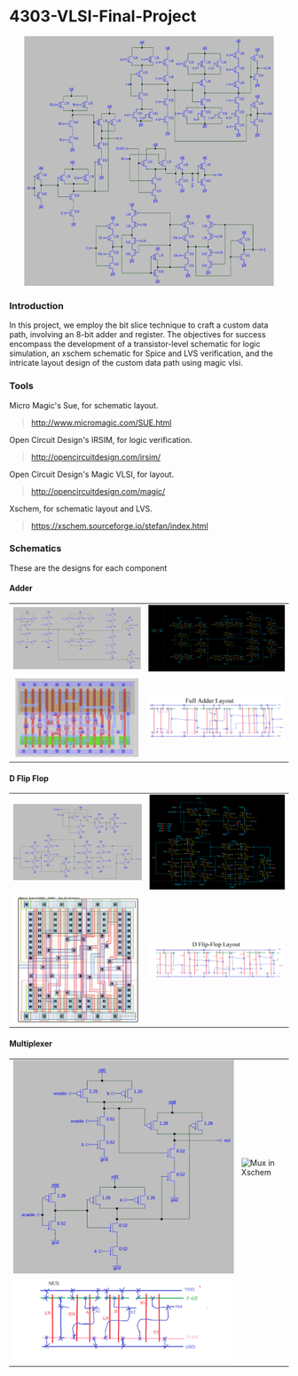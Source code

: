 # 4303-VLSI-Final-Project
<p align="center">
<img src="/img/1Bitpath.PNG" alt="Alt text" title="Optional title" width=450px height=450px left:margin=auto right:margin=auto>
</p>

### Introduction
In this project, we employ the bit slice technique to craft a custom data path, involving an 8-bit adder and register. The objectives for success encompass the development of a transistor-level schematic for logic simulation, an xschem schematic for Spice and LVS verification, and the intricate layout design of the custom data path using magic vlsi.

### Tools 

Micro Magic's Sue, for schematic layout. </br >
> http://www.micromagic.com/SUE.html </br >

Open Circuit Design's IRSIM, for logic verification. </br >
> http://opencircuitdesign.com/irsim/ </br >

Open Circuit Design's Magic VLSI, for layout. </br >
> http://opencircuitdesign.com/magic/ </br >

Xschem, for schematic layout and LVS. </br >
> https://xschem.sourceforge.io/stefan/index.html </br >

### Schematics

These are the designs for each component

#### Adder
<table>
  <tr>
    <td><img src="/img/Adder.PNG" alt="Image 1"></td>
    <td><img src="/img/adder_x.PNG" alt="Image 2"></td>
  </tr>
  <tr>
    <td><img src="/img/adder layout.PNG" alt="Image 3"></td>
    <td><img src="/img/fulladder_stick.png" alt="Image 4"></td>
  </tr>
</table>

#### D Flip Flop
<table>
  <tr>
    <td><img src="/img/FF_EN.PNG" alt="Image 1"></td>
    <td><img src="/img/ff_en_x.PNG" alt="Image 2"></td>
  </tr>
  <tr>
    <td><img src="/img/dff layout.PNG" alt="Image 3"></td>
    <td><img src="/img/dff_stick.png" alt="Image 4"></td
  </tr>
</table>

#### Multiplexer
<table>
  <tr>
    <td><img src="/img/Mux.PNG" alt="Image 1"></td>
    <td><img src="" alt="Mux in Xschem"></td>
  </tr>
  <tr>
    <td><img src="/img/mux_stick.png" alt="Image 3"></td>
    <td><img src="/img/mux_design.PNG" alt="Image 4></td>
  </tr>
</table>




